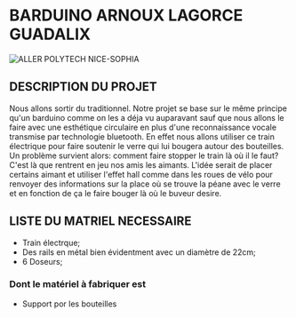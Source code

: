 # BARDUINO ARNOUX LAGORCE GUADALIX
![ALLER POLYTECH NICE-SOPHIA](https://camo.githubusercontent.com/5c5e9e545ffa63d292d8f735534ffdcf13b69eec/687474703a2f2f66722e61636164656d69632e72752f70696374757265732f667277696b692f38302f506f6c79746563686e696365736f706869612e706e67)

## DESCRIPTION DU PROJET
  Nous allons sortir du traditionnel. Notre projet se base sur le même principe qu'un barduino comme on les a déja vu auparavant
sauf que nous allons le faire avec une esthétique circulaire en plus d'une reconnaissance vocale transmise par technologie
bluetooth.
  En effet nous allons utiliser ce train électrique pour faire soutenir le verre qui lui bougera autour des bouteilles. Un problème
survient alors: comment faire stopper le train là où il le faut? C'est là que rentrent en jeu nos amis les aimants. L'idée serait
de placer certains aimant et utiliser l'effet hall comme dans les roues de vélo pour renvoyer des informations sur la place où se trouve la péane avec le verre et en fonction de ça le faire bouger là où le buveur desire.

## LISTE DU MATRIEL NECESSAIRE
  * Train électrque;
  * Des rails en métal bien évidentment avec un diamètre de 22cm;
  * 6 Doseurs;
  ### Dont le matériel à fabriquer est
  * Support por les bouteilles
